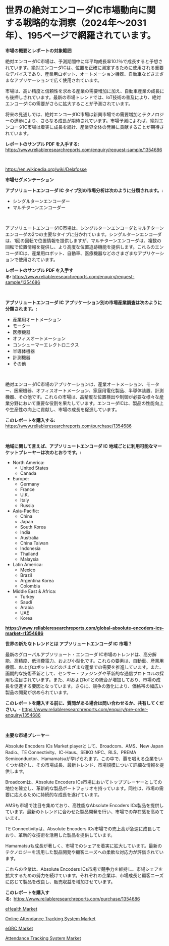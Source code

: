 <p><h1>世界の絶対エンコーダIC市場動向に関する戦略的な洞察（2024年〜2031年）、195ページで網羅されています。</h1></p><p><strong>市場の概要とレポートの対象範囲</strong></p>
<p><p>絶対エンコーダIC市場は、予測期間中に年平均成長率10.1％で成長すると予想されています。絶対エンコーダICは、位置を正確に測定するために使用される重要なデバイスであり、産業用ロボット、オートメーション機器、自動車などさまざまなアプリケーションで広く使用されています。</p><p>市場は、高い精度と信頼性を求める産業の需要増加に加え、自動車産業の成長にも後押しされています。最新の市場トレンドでは、IoT技術の普及により、絶対エンコーダICの需要がさらに拡大することが予測されています。</p><p>将来の見通しでは、絶対エンコーダIC市場は新興市場での需要増加とテクノロジーの進歩により、さらなる成長が期待されています。市場予測によれば、絶対エンコーダIC市場は着実に成長を続け、産業界全体の発展に貢献することが期待されています。</p></p>
<p><strong>レポートのサンプル PDF を入手する:</strong> <a href="https://www.reliableresearchreports.com/enquiry/request-sample/1354686">https://www.reliableresearchreports.com/enquiry/request-sample/1354686</a></p>
<p>&nbsp;</p>
<p><a href="https://en.wikipedia.org/wiki/Delafosse">https://en.wikipedia.org/wiki/Delafosse</a></p>
<p><strong>市場セグメンテーション</strong></p>
<p><strong>アブソリュートエンコーダ IC タイプ別の市場分析は次のように分類されます。:</strong></p>
<p><ul><li>シングルターンエンコーダー</li><li>マルチターンエンコーダー</li></ul></p>
<p>&nbsp;</p>
<p><p>アブソリュートエンコーダIC市場は、シングルターンエンコーダとマルチターンエンコーダの2つの主要なタイプに分かれています。シングルターンエンコーダは、1回の回転で位置情報を提供しますが、マルチターンエンコーダは、複数の回転で位置情報を提供し、より高度な位置追跡機能を提供します。これらのエンコーダICは、産業用ロボット、自動車、医療機器などのさまざまなアプリケーションで使用されています。</p></p>
<p><strong>レポートのサンプル PDF を入手する:</strong>&nbsp;<a href="https://www.reliableresearchreports.com/enquiry/request-sample/1354686">https://www.reliableresearchreports.com/enquiry/request-sample/1354686</a></p>
<p>&nbsp;</p>
<p><strong> アブソリュートエンコーダ IC アプリケーション別の市場産業調査は次のように分類されます。:</strong></p>
<p><ul><li>産業用オートメーション</li><li>モーター</li><li>医療機器</li><li>オフィスオートメーション</li><li>コンシューマーエレクトロニクス</li><li>半導体機器</li><li>計測機器</li><li>その他</li></ul></p>
<p>&nbsp;</p>
<p><p>絶対エンコーダIC市場のアプリケーションは、産業オートメーション、モーター、医療機器、オフィスオートメーション、家庭用電化製品、半導体装置、計測機器、その他です。これらの市場は、高精度な位置検出や制御が必要な様々な産業分野において重要な役割を果たしています。エンコーダICは、製品の性能向上や生産性の向上に貢献し、市場の成長を促進しています。</p></p>
<p><strong>このレポートを購入する:</strong>&nbsp; <a href="https://www.reliableresearchreports.com/purchase/1354686">https://www.reliableresearchreports.com/purchase/1354686</a></p>
<p>&nbsp;</p>
<p><strong>地域に関して言えば、アブソリュートエンコーダ IC 地域ごとに利用可能なマーケットプレーヤーは次のとおりです。:</strong></p>
<p><ul>
    <li>
        North America:
        <ul>
            <li>United States</li>
            <li>Canada</li>
        </ul>
    </li>
    <li>
        Europe:
        <ul>
            <li>Germany</li>
            <li>France</li>
            <li>U.K.</li>
            <li>Italy</li>
            <li>Russia</li>
        </ul>
    </li>
    <li>
        Asia-Pacific:
        <ul>
            <li>China</li>
            <li>Japan</li>
            <li>South Korea</li>
            <li>India</li>
            <li>Australia</li>
            <li>China Taiwan</li>
            <li>Indonesia</li>
            <li>Thailand</li>
            <li>Malaysia</li>
        </ul>
    </li>
    <li>
        Latin America:
        <ul>
            <li>Mexico</li>
            <li>Brazil</li>
            <li>Argentina Korea</li>
            <li>Colombia</li>
        </ul>
    </li>
    <li>
        Middle East & Africa:
        <ul>
            <li>Turkey</li>
            <li>Saudi</li>
            <li>Arabia</li>
            <li>UAE</li>
            <li>Korea</li>
        </ul>
    </li>
    </ul></p>
<p><strong><a href="https://www.reliableresearchreports.com/global-absolute-encoders-ics-market-r1354686">https://www.reliableresearchreports.com/global-absolute-encoders-ics-market-r1354686</a></strong>&nbsp;</p>
<p><strong>世界の新たなトレンドとは アブソリュートエンコーダ IC 市場？</strong></p>
<p><p>最新のグローバルアブソリュート・エンコーダ IC市場のトレンドは、高分解能、高精度、低消費電力、および小型化です。これらの要素は、自動車、産業用機器、およびロボットなどのさまざまな産業での需要を推進しています。また、画期的な技術革新として、センサー・ファジングや革新的な通信プロトコルの採用も注目されています。また、AIおよびIoTとの統合が増加しており、市場の成長を促進する要因となっています。さらに、競争の激化により、価格帯の幅広い製品の開発が求められています。</p></p>
<p><strong>このレポートを購入する前に、質問がある場合は問い合わせるか、共有してください。</strong>- <a href="https://www.reliableresearchreports.com/enquiry/pre-order-enquiry/1354686">https://www.reliableresearchreports.com/enquiry/pre-order-enquiry/1354686</a></p>
<p>&nbsp;</p>
<p><strong>主要な市場プレーヤー</strong></p>
<p><p>Absolute Encoders ICs Market playerとして、Broadcom、AMS、New Japan Radio、TE Connectivity、IC-Haus、SEIKO NPC、RLS、PREMA Semiconductor、Hamamatsuが挙げられます。この中で、覇を唱える企業をいくつか紹介し、その市場成長、最新トレンド、市場規模について詳細な情報を提供します。</p><p>Broadcomは、Absolute Encoders ICs市場においてトッププレーヤーとしての地位を確立し、革新的な製品ポートフォリオを持っています。同社は、市場の需要に応えるために持続的な成長を遂げています。</p><p>AMSも市場で注目を集めており、高性能なAbsolute Encoders ICs製品を提供しています。最新のトレンドに合わせた製品開発を行い、市場での存在感を高めています。</p><p>TE Connectivityは、Absolute Encoders ICs市場での売上高が急速に成長しており、革新的な技術を活用した製品を提供しています。</p><p>Hamamatsuも成長が著しく、市場でのシェアを着実に拡大しています。最新のテクノロジーを活用した製品開発や顧客ニーズへの柔軟な対応力が評価されています。</p><p>これらの企業は、Absolute Encoders ICs市場で競争力を維持し、市場シェアを拡大するための努力を続けています。それぞれの企業は、市場成長と顧客ニーズに応じて製品を改良し、販売収益を増加させています。</p></p>
<p><strong>このレポートを購入する:</strong>&nbsp;&nbsp;<a href="https://www.reliableresearchreports.com/purchase/1354686">https://www.reliableresearchreports.com/purchase/1354686</a></p>
<p><p><a href="https://issuu.com/reportprime-2/docs/ehealth-market-size-2030.pptx">eHealth Market</a></p><p><a href="https://github.com/gulaimolin/Market-Research-Report-List-5/blob/main/online-attendance-tracking-system-market.md">Online Attendance Tracking System Market</a></p><p><a href="https://issuu.com/reportprime-2/docs/egrc-market-size-2030.pptx">eGRC Market</a></p><p><a href="https://github.com/mauripalmi/Market-Research-Report-List-4/blob/main/attendance-tracking-system-market.md">Attendance Tracking System Market</a></p></p>